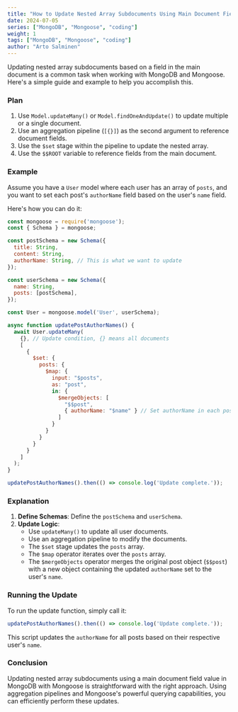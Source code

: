 ```yaml
---
title: "How to Update Nested Array Subdocuments Using Main Document Field with Mongoose"
date: 2024-07-05
series: ["MongoDB", "Mongoose", "coding"]
weight: 1
tags: ["MongoDB", "Mongoose", "coding"]
author: "Arto Salminen"
---
```


Updating nested array subdocuments based on a field in the main document is a common task when working with MongoDB and Mongoose. Here's a simple guide and example to help you accomplish this.

### Plan

1. Use `Model.updateMany()` or `Model.findOneAndUpdate()` to update multiple or a single document.
2. Use an aggregation pipeline (`[{}]`) as the second argument to reference document fields.
3. Use the `$set` stage within the pipeline to update the nested array.
4. Use the `$$ROOT` variable to reference fields from the main document.

### Example

Assume you have a `User` model where each user has an array of `posts`, and you want to set each post's `authorName` field based on the user's `name` field.

Here's how you can do it:

```javascript
const mongoose = require('mongoose');
const { Schema } = mongoose;

const postSchema = new Schema({
  title: String,
  content: String,
  authorName: String, // This is what we want to update
});

const userSchema = new Schema({
  name: String,
  posts: [postSchema],
});

const User = mongoose.model('User', userSchema);

async function updatePostAuthorNames() {
  await User.updateMany(
    {}, // Update condition, {} means all documents
    [
      {
        $set: {
          posts: {
            $map: {
              input: "$posts",
              as: "post",
              in: {
                $mergeObjects: [
                  "$$post",
                  { authorName: "$name" } // Set authorName in each post to the user's name
                ]
              }
            }
          }
        }
      }
    ]
  );
}

updatePostAuthorNames().then(() => console.log('Update complete.'));
```

### Explanation

1. **Define Schemas**: Define the `postSchema` and `userSchema`.
2. **Update Logic**:
   - Use `updateMany()` to update all user documents.
   - Use an aggregation pipeline to modify the documents.
   - The `$set` stage updates the `posts` array.
   - The `$map` operator iterates over the `posts` array.
   - The `$mergeObjects` operator merges the original post object (`$$post`) with a new object containing the updated `authorName` set to the user's `name`.

### Running the Update

To run the update function, simply call it:

```javascript
updatePostAuthorNames().then(() => console.log('Update complete.'));
```

This script updates the `authorName` for all posts based on their respective user's `name`.

### Conclusion

Updating nested array subdocuments using a main document field value in MongoDB with Mongoose is straightforward with the right approach. Using aggregation pipelines and Mongoose's powerful querying capabilities, you can efficiently perform these updates.